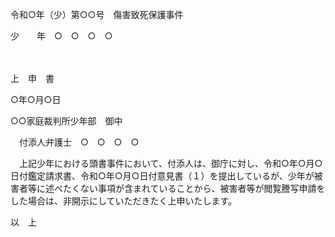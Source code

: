 令和○年（少）第○○号　傷害致死保護事件

少　　年　○　○　○　○

　

上　申　書

○年○月○日

○○家庭裁判所少年部　御中

　付添人弁護士　○　○　○　○

　上記少年における頭書事件において、付添人は、御庁に対し、令和○年○月○日付鑑定請求書、令和○年○月○日付意見書（１）を提出しているが、少年が被害者等に述べたくない事項が含まれていることから、被害者等が閲覧謄写申請をした場合は、非開示にしていただきたく上申いたします。

以　上
